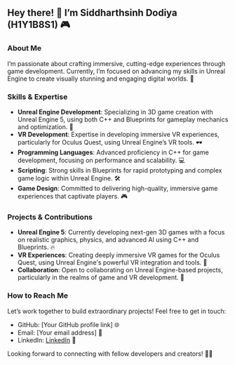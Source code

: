 ## Hey there! 👋 I’m Siddharthsinh Dodiya (H1Y1B8S1) 🎮

### About Me

I’m passionate about crafting immersive, cutting-edge experiences through game development. Currently, I’m focused on advancing my skills in Unreal Engine to create visually stunning and engaging digital worlds. 🌌

### Skills & Expertise

- **Unreal Engine Development**: Specializing in 3D game creation with Unreal Engine 5, using both C++ and Blueprints for gameplay mechanics and optimization. 🚀
- **VR Development**: Expertise in developing immersive VR experiences, particularly for Oculus Quest, using Unreal Engine’s VR tools. 🕶️
- **Programming Languages**: Advanced proficiency in C++ for game development, focusing on performance and scalability. 💻
- **Scripting**: Strong skills in Blueprints for rapid prototyping and complex game logic within Unreal Engine. 🛠️
- **Game Design**: Committed to delivering high-quality, immersive game experiences that captivate players. 🎮

### Projects & Contributions

- **Unreal Engine 5**: Currently developing next-gen 3D games with a focus on realistic graphics, physics, and advanced AI using C++ and Blueprints. 🔥
- **VR Experiences**: Creating deeply immersive VR games for the Oculus Quest, using Unreal Engine's powerful VR integration and tools. 🌌
- **Collaboration**: Open to collaborating on Unreal Engine-based projects, particularly in the realms of game and VR development. 🤝

### How to Reach Me

Let’s work together to build extraordinary projects! Feel free to get in touch:
- GitHub: [Your GitHub profile link] 🌐
- Email: [Your email address] 📧
- LinkedIn: [LinkedIn](https://www.linkedin.com/in/siddharthsinhdodiya/) 🔗

Looking forward to connecting with fellow developers and creators! 🚀✨

<!---
H1Y1B8S1/H1Y1B8S1 is a ✨ special ✨ repository because its `README.md` (this file) appears on your GitHub profile.
You can click the Preview link to take a look at your changes.
--->
